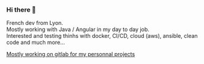 ### Hi there 👋

French dev from Lyon.  
Mostly working with Java / Angular in my day to day job.  
Interested and testing thinhs with docker, CI/CD, cloud (aws), ansible, clean code and much more...  

[Mostly working on gitlab for my personnal projects](https://gitlab.com/alexandrefradet)

<!--
**alexandrefradet/alexandrefradet** is a ✨ _special_ ✨ repository because its `README.md` (this file) appears on your GitHub profile.

Here are some ideas to get you started:

- 🔭 I’m currently working on ...
- 🌱 I’m currently learning ...
- 👯 I’m looking to collaborate on ...
- 🤔 I’m looking for help with ...
- 💬 Ask me about ...
- 📫 How to reach me: ...
- 😄 Pronouns: ...
- ⚡ Fun fact: ...
-->
